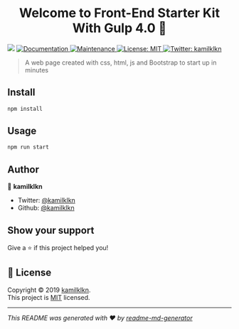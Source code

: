 <h1 align="center">Welcome to Front-End Starter Kit With Gulp 4.0 👋</h1>
<p>
  <img src="https://img.shields.io/badge/version-4.0.0-blue.svg?cacheSeconds=2592000" />
  <a href="https://github.com/kamilklkn/front-end-starter-kit-gulp-4.0#readme">
    <img alt="Documentation" src="https://img.shields.io/badge/documentation-yes-brightgreen.svg" target="_blank" />
  </a>
  <a href="https://github.com/kamilklkn/front-end-starter-kit-gulp-4.0/graphs/commit-activity">
    <img alt="Maintenance" src="https://img.shields.io/badge/Maintained%3F-yes-green.svg" target="_blank" />
  </a>
  <a href="https://github.com/kamilklkn/front-end-starter-kit-gulp-4.0/blob/master/LICENSE">
    <img alt="License: MIT" src="https://img.shields.io/badge/License-MIT-yellow.svg" target="_blank" />
  </a>
  <a href="https://twitter.com/kamilklkn">
    <img alt="Twitter: kamilklkn" src="https://img.shields.io/twitter/follow/kamilklkn.svg?style=social" target="_blank" />
  </a>
</p>

> A web page created with css, html, js and Bootstrap to start up in minutes

## Install

```sh
npm install
```

## Usage

```sh
npm run start
```

## Author

👤 **kamilklkn**

* Twitter: [@kamilklkn](https://twitter.com/kamilklkn)
* Github: [@kamilklkn](https://github.com/kamilklkn)

## Show your support

Give a ⭐️ if this project helped you!

## 📝 License

Copyright © 2019 [kamilklkn](https://github.com/kamilklkn).<br />
This project is [MIT](https://github.com/kamilklkn/front-end-starter-kit-gulp-4.0/blob/master/LICENSE) licensed.

***
_This README was generated with ❤️ by [readme-md-generator](https://github.com/kefranabg/readme-md-generator)_